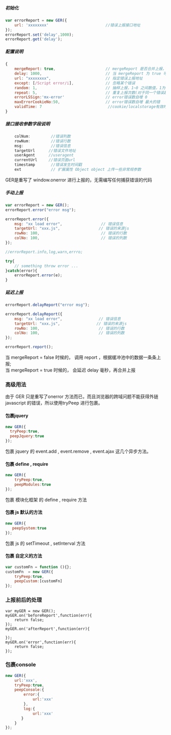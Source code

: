 ##### 初始化
```javascript
var errorReport = new GER({
    url: 'xxxxxxxx'                         //错误上报接口地址
});
errorReport.set('delay',1000);
errorReport.get('delay');
```

##### 配置说明
```javascript
{
    mergeReport: true,                      // mergeReport 是否合并上报， false 关闭， true 启动（默认）
    delay: 1000,                            // 当 mergeReport 为 true 可用，延迟多少毫秒，合并缓冲区中的上报（默认）
    url: "xxxxxxxx",                        // 指定错误上报地址
    except: [/Script error/i],              // 忽略某个错误
    random: 1,                              // 抽样上报，1~0 之间数值，1为100%上报（默认 1）
    repeat: 5,                              // 重复上报次数(对于同一个错误超过多少次不上报)
    errorLSSign:'mx-error'                  // error错误数自增 0
    maxErrorCookieNo:50,                    // error错误数自增 最大的错
    validTime: 7                             //cookie/localstorage有效时长 （单位：天）
}
```

##### 接口接收参数字段说明
```javascript
    colNum:         //错误列数
    rowNum:         //错误行数
    msg:            //错误信息
    targetUrl      //错误文件地址
    userAgent      //useragent
    currentUrl     //错误页面url
    timestamp       //错误发生时间戳
    ext             // 扩展属性 Object object 上传一些非常规参数
```
GER是重写了 window.onerror 进行上报的，无需编写任何捕获错误的代码

#####  手动上报
```javascript
var errorReport = new GER();
errorReport.error("error msg");

errorReport.error({
    msg: "xx load error",                 // 错误信息
    targetUrl: "xxx.js",                 // 错误的来源js
    rowNo: 100,                           // 错误的行数
    colNo: 100,                           // 错误的列数
});

//errorReport.info,log,warn,errro;

try{
    // something throw error ...
}catch(error){
    errorReport.error(e);
}
```

#####  延迟上报
```javascript
errorReport.delayReport("error msg");

errorReport.delayReport({
    msg: "xx load error",                // 错误信息
    targetUrl: "xxx.js",                // 错误的来源js
    rowNo: 100,                          // 错误的行数
    colNo: 100,                          // 错误的列数
});

errorReport.report();

```
当 mergeReport = false 时候的， 调用 report ，根据缓冲池中的数据一条条上报;<br/>
当 mergeReport = true 时候的， 会延迟 delay 毫秒，再合并上报

### 高级用法

由于 GER 只是重写了onerror 方法而已，而且浏览器的跨域问题不能获得外链 javascript 的错误，所以使用tryPeep  进行包裹。
#### 包裹jquery
```javascript
new GER({
  tryPeep:true,
  peepJquery:true
});
```

包裹 jquery 的 event.add , event.remove , event.ajax 这几个异步方法。

#### 包裹 define , require
```javascript
new GER({
    tryPeep:true,
    peepModules:true
});
```
包裹 模块化框架 的 define , require 方法

#### 包裹  js 默认的方法
```javascript
new GER({
   peepSystem:true 
});
```
包裹 js 的 setTimeout , setInterval 方法

#### 包裹 自定义的方法
```javascript
var customFn = function (){};
customFn  = new GER({
    tryPeep:true,
    peepCustom:[customFn]
});
```

### 上报前后的处理
```
var myGER = new GER();
myGER.on('beforeReport',function(err){
    return false;
});
myGER.on('afterReport',function(err){
    
});
myGER.on('error',function(err){
    return false;
});
```
### 包裹console
```js
new GER({
    url:'xxx',
    tryPeep:true,
    peepConsole:{
        error:{
            url:'xxx'
        },
        log:{
            url:'xxx'
       }
    }
});
```
